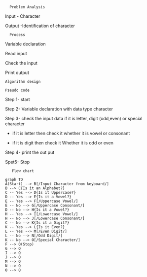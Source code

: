 
      Problem Analysis 

   Input - Character 

  Output -Identification of character 
     
      Process 

  Variable declaration 
  
  Read input 
  
  Check the input 
  
  Print output 
    
    Algorithm design 

    Pseudo code 

Step 1- start

Step 2- Variable declaration with data type character 

Step 3- check the input data if it is letter, digit (odd,even) or special character 
  
  - if it is letter then check it whether it is  vowel or consonant 
 
  - if  it is digit then check it Whether it is odd or even

Step 4- print the out put 

Spet5- Stop


       Flow chart 


```mermaid
graph TD
A(Start) --> B[/Input Character from keyboard/]
B --> C{Is it an Alphabet?}
C -- Yes --> D{Is it Uppercase?}
D -- Yes --> E{Is it a Vowel?}
E -- Yes --> F[/Uppercase Vowel/]
E -- No --> G[/Uppercase Consonant/]
D -- No --> H{Is it a Vowel?}
H -- Yes --> I[/Lowercase Vowel/]
H -- No --> J[/Lowercase Consonant/]
C -- No --> K{Is it a Digit?}
K -- Yes --> L{Is it Even?}
L -- Yes --> M[/Even Digit/]
L -- No --> N[/Odd Digit/]
K -- No --> O[/Special Character/]
F --> Q(Stop)
G --> Q
I --> Q
J --> Q
M --> Q
N --> Q
O --> Q
```
